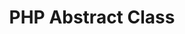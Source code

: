 ---
title: PHP Abstract Class
heading: Unit testing an abstract PHP class
order: 2
status: planned
source_lang: [PHP]
test_type: [Unit]
test_tools: [Pest]
sidebarDepth: 0
---